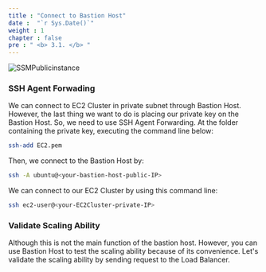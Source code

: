 ```yaml
---
title : "Connect to Bastion Host"
date :  "`r Sys.Date()`" 
weight : 1 
chapter : false
pre : " <b> 3.1. </b> "
---
```


![SSMPublicinstance](/images/arc-log.png)
### SSH Agent Forwading

We can connect to EC2 Cluster in private subnet through Bastion Host. However, the last thing we want to do is placing our private key on the Bastion Host. So, we need to use SSH Agent Forwarding. At the folder containing the private key, executing the command line below:


```sh
ssh-add EC2.pem
```

Then, we connect to the Bastion Host by:

```sh
ssh -A ubuntu@<your-bastion-host-public-IP>
```

We can connect to our EC2 Cluster by using this command line:

```sh
ssh ec2-user@<your-EC2Cluster-private-IP>
```

### Validate Scaling Ability

Although this is not the main function of the bastion host. However, you can use Bastion Host to test the scaling ability because of its convenience. Let's validate the scaling ability by sending request to the Load Balancer.

